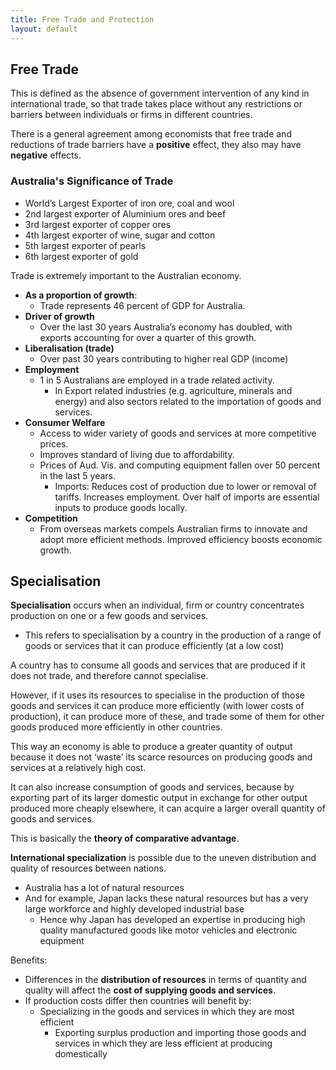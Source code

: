 ```yaml
---
title: Free Trade and Protection
layout: default
---
```

## Free Trade

This is defined as the absence of government intervention of any kind in international trade, so that trade takes place without any restrictions or barriers between individuals or firms in different countries.

There is a general agreement among economists that free trade and reductions of trade barriers have a **positive** effect, they also may have **negative** effects.

### Australia's Significance of Trade

- World’s Largest Exporter of iron ore, coal and wool
- 2nd largest exporter of Aluminium ores and beef
- 3rd largest exporter of copper ores
- 4th largest exporter of wine, sugar and cotton
- 5th largest exporter of pearls
- 6th largest exporter of gold

Trade is extremely important to the Australian economy.
- **As a proportion of growth**:
	- Trade represents 46 percent of GDP for Australia.
- **Driver of growth**
	- Over the last 30 years Australia’s economy has doubled, with exports accounting for over a quarter of this growth.
- **Liberalisation (trade)**
	- Over past 30 years contributing to higher real GDP (income)
- **Employment**
	- 1 in 5 Australians are employed in a trade related activity. 
		- In Export related industries (e.g. agriculture, minerals and energy) and also sectors related to the importation of goods and services.
- **Consumer Welfare**
	- Access to wider variety of goods and services at more competitive prices.
	- Improves standard of living due to affordability.
	- Prices of Aud. Vis. and computing equipment fallen over 50 percent in the last 5 years.
		- Imports: Reduces cost of production due to lower or removal of tariffs. Increases employment. Over half of imports are essential inputs to produce goods locally.
- **Competition**
	- From overseas markets compels Australian firms to innovate and adopt more efficient methods. Improved efficiency boosts economic growth.
## Specialisation

**Specialisation** occurs when an individual, firm or country concentrates production on one or a few goods and services.
- This refers to specialisation by a country in the production of a range of goods or services that it can produce efficiently (at a low cost)

A country has to consume all goods and services that are produced if it does not trade, and therefore cannot specialise.

However, if it uses its resources to specialise in the production of those goods and services it can produce more efficiently (with lower costs of production), it can produce more of these, and trade some of them for other goods produced more efficiently in other countries.

This way an economy is able to produce a greater quantity of output because it does not ‘waste’ its scarce resources on producing goods and services at a relatively high cost.

It can also increase consumption of goods and services, because by exporting part of its larger domestic output in exchange for other output produced more cheaply elsewhere, it can acquire a larger overall quantity of goods and services.

This is basically the **theory of comparative advantage**.


**International specialization** is possible due to the uneven distribution and quality of resources between nations.
- Australia has a lot of natural resources
- And for example, Japan lacks these natural resources but has a very large workforce and highly developed industrial base
	- Hence why Japan has developed an expertise in producing high quality manufactured goods like motor vehicles and electronic equipment

Benefits:
- Differences in the **distribution of resources** in terms of quantity and quality will affect the **cost of supplying goods and services**.
- If production costs differ then countries will benefit by:
	- Specializing in the goods and services in which they are most efficient
		- Exporting surplus production and importing those goods and services in which they are less efficient at producing domestically
